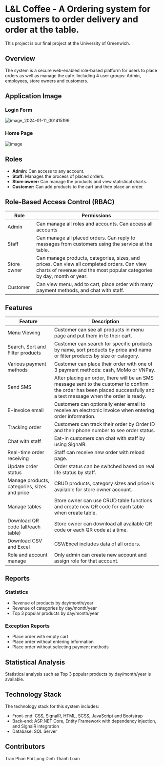 # L&L Coffee - A Ordering system for customers to order delivery and order at the table.
This project is our final project at the University of Greenwich.

## Overview

The system is a secure web-enabled role-based platform for users to place orders as well as manage the cafe. Including 4 user groups: Admin, employees, store owners and customers.

## Application Image

### Login Form
![image_2024-01-11_001415196](https://github.com/LuanLeo/FinalProject/assets/117885072/6d91ae55-9da9-498f-84be-7a42444adaf6)


### Home Page
![image](https://github.com/LuanLeo/FinalProject/assets/117885072/0e0987d2-35a1-44da-9645-c988c4655097)

## Roles

- **Admin:** Can access to any account.
- **Staff:** Manages the process of placed orders.
- **Store owner:** Can manage the products and view statistical charts.
- **Customer:** Can add products to the cart and then place an order.

## Role-Based Access Control (RBAC)

| Role                         | Permissions                                                                                                                                                                                                     |
| ---------------------------- | --------------------------------------------------------------------------------------------------------------------------------------------------------------------------------------------------------------- |
| Admin    | Can manage all roles and accounts. Can access all accounts                                                                                                |
| Staff    | Can manage all placed orders. Can reply to messages from customers using the service at the table.  |
| Store owner | Can manage products, categories, sizes, and prices. Can view all completed orders. Can view charts of revenue and the most popular categories by day, month or year.  |
| Customer    | Can view menu, add to cart, place order with many payment methods, and chat with staff. |
## Features

| Feature               | Description                                                                                                                                                         |
| --------------------- | ------------------------------------------------------------------------------------------------------------------------------------------------------------------- |
|  Menu Viewing  | Customer can see all products in menu page and put them in to their cart.|
|  Search, Sort and Filter products   | Customer can search for specific products by name, sort products by price and name or filter products by size or category.     |
| Various payment methods       | Customer can place their order with one of 3 payment methods: cash, MoMo or VNPay.        |
|Send SMS   | After placing an order, there will be an SMS message sent to the customer to confirm the order has been placed successfully and a text message when the order is ready.|
| E-invoice email   | Customers can optionally enter email to receive an electronic invoice when entering order information.|
| Tracking order          | Customers can track their order by Order ID and their phone number to see order status.  |
| Chat with staff    | Eat-in customers can chat with staff by using SignalR.  |
| Real-time order receiving     | Staff can receive new order with reload page.    |
| Update order status  | Order status can be switched based on real life status by staff.                          |
| Manage products, categories, sizes and price   | CRUD products, category sizes and price is available for store owner account.|
| Manage tables   | Store owner can use CRUD table functions and create new QR code for each table when create table. |
| Download QR code (all/each table)| Store owner can download all available QR code or each QR code at a time.|
| Download CSV and Excel | CSV/Excel includes data of all orders. |
| Role and account manage| Only admin can create new account and assign role for that account. |
## Reports

### Statistics

- Revenue of products by day/month/year
- Revenue of categories by day/month/year
- Top 3 popular products by day/month/year

### Exception Reports

- Place order with empty cart
- Place order without entering information
- Place order without selecting payment methods

## Statistical Analysis

Statistical analysis such as Top 3 popular products by day/month/year is available.

## Technology Stack

The technology stack for this system includes:

- Front-end: CSS, SignalR, HTML, SCSS, JavaScript and Bootstrap 
- Back-end: ASP.NET Core, Entity Framework with dependency injection, and SignalR integration
- Database: SQL Server

## Contributors

Tran Phan Phi Long 
Dinh Thanh Luan
